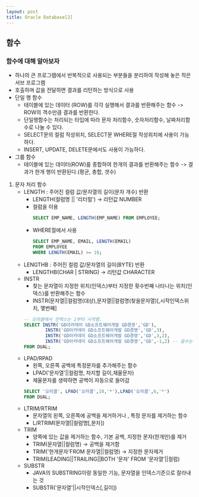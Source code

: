 ```yaml
---
layout: post
title: Oracle Database[2]
---
```


## 함수
### 함수에 대해 알아보자

- 하나의 큰 프로그램에서 반복적으로 사용되는 부분들을 분리하여 작성해 놓은 작은 서브 프로그램
- 호출하며 값을 전달하면 결과를 리턴하는 방식으로 사용
- 단일 행 함수
    - 테이블에 있는 데이터 (ROW)를 각각 실행해서 결과를 반환해주는 함수 -> ROW의 객수만큼 결과를 반환한다.
    - 단일행함수는 처리되는 타입에 따라 문자 처리함수, 숫자처리함수, 날짜처리함수로 나눌 수 있다.
    - SELECT문의 컬럼 작성위치, SELECT문 WHERE절 작성위치에 사용이 가능하다.
    - INSERT, UPDATE, DELETE문에서도 사용이 가능하다.
- 그룹 함수
    - 테이블에 있는 데이터(ROW)를 종합하여 한개의 결과를 반환해주는 함수 -> 결과가 한개 행이 반환된다.(평균, 총합, 갯수)

1. 문자 처리 함수
    - LENGTH : 주어진 컬럼 값/문자열의 길이(문자 개수) 반환
        - LENGTH(컬럼명 || '리터럴') -> 리턴값 NUMBER
        - 컬럼을 이용
            ```sql
            SELECT EMP_NAME, LENGTH(EMP_NAME) FROM EMPLOYEE;
            ```
        - WHERE절에서 사용
            ```sql
            SELECT EMP_NAME, EMAIL, LENGTH(EMAIL)
            FROM EMPLOYEE
            WHERE LENGTH(EMAIL) >= 16;
            ```
    - LENGTHB : 주어진 컬럼 값/문자열의 길이(BYTE) 반환
        - LENGTHB(CHAR | STRING) -> 리턴값 CHARACTER
    - INSTR
        - 찾는 문자열이 지정한 위치(인덱스)부터 지정한 횟수번째 나타나는 위치(인덱스)를 반환해주는 함수
        - INSTR(문자열||컬럼명(대상),문자열||컬럼명(찾을문자열)[,시작인덱스위치, 몇번째]
        ```sql
        -- 오라클에서 인덱스는 1부터 시작함.
        SELECT INSTR('GD아카데미 GD소프트웨어개발 GD경영','GD'),
                INSTR('GD아카데미 GD소프트웨어개발 GD경영','GD',3),
                INSTR('GD아카데미 GD소프트웨어개발 GD경영','GD',3,2),
                INSTR('GD아카데미 GD소프트웨어개발 GD경영','GD',-1,2) -- 음수는 오른쪽에서 시작!
        FROM DUAL;
        ```
    - LPAD/RPAD 
        - 왼쪽, 오른쪽 공백에 특정문자를 추가해주는 함수
        - LPAD('문자열'||컬럼명, 차지할 길이,채울문자)
        - 채울문자를 생략하면 공백이 자동으로 들어감
        ```sql
        SELECT '오라클', LPAD('오라클',10,'*'),LPAD('오라클',6,'*')
        FROM DUAL;
        ```
    - LTRIM/RTRIM
        - 문자열의 왼쪽, 오른쪽에 공백을 제거하거나 , 특정 문자를 제거하는 함수
        - L/RTRIM(문자열||컬럼명[,문자])
    - TRIM
        - 양쪽에 있는 값을 제거하는 함수, 기본 공백, 지정한 문자(한개만)를 제거
        - TRIM(문자열||컬럼명) -> 공백을 제거함
        - TRIM('한개문자'FROM 문자열||컬럼명) ->  지정한 문자제거
        - TRIM(LEADING||TRAILING||BOTH '문자' FROM '문자열'||컬럼)
    - SUBSTR
        - JAVA의 SUBSTRING이랑 동일한 기능, 문자열을 인덱스기준으로 잘라내는 것
        - SUBSTR('문자열'||시작인덱스[,길이])



